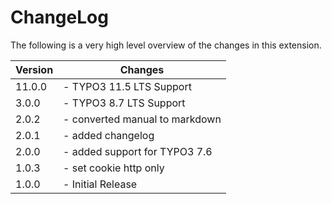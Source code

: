ChangeLog
=========

The following is a very high level overview of the changes in this extension.

| Version | Changes                        |
|---------|--------------------------------|
| 11.0.0  | - TYPO3 11.5 LTS Support       |
| 3.0.0   | - TYPO3 8.7 LTS Support        |
| 2.0.2   | - converted manual to markdown |
| 2.0.1   | - added changelog              |
| 2.0.0   | - added support for TYPO3 7.6  |
| 1.0.3   | - set cookie http only         |
| 1.0.0   | - Initial Release              |


